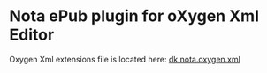 # Nota ePub plugin for oXygen Xml Editor

Oxygen Xml extensions file is located here: [dk.nota.oxygen.xml](./dk.nota.oxygen.xml)
